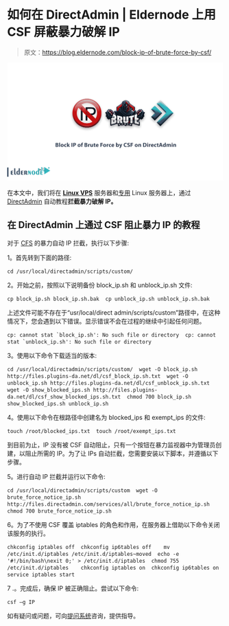 # 如何在 DirectAdmin | Eldernode 上用 CSF 屏蔽暴力破解 IP

> 原文：<https://blog.eldernode.com/block-ip-of-brute-force-by-csf/>

![How to block IP of Brute Force by CSF on DirectAdmin](img/b70e1623d5010b096f5211c67269a35c.png)

在本文中，我们将在 [**Linux VPS**](https://eldernode.com/linux-vps/) 服务器和[专用](https://eldernode.com/dedicated-server/) Linux 服务器上，通过 [DirectAdmin](https://eldernode.com/directadmin-vps-server/) 自动教程**拦截暴力破解 IP。**

## 在 DirectAdmin 上通过 CSF 阻止暴力 IP 的教程

对于 [CFS](https://download.configserver.com/csf/) 的暴力自动 IP 拦截，执行以下步骤:

1。首先转到下面的路径:

```
cd /usr/local/directadmin/scripts/custom/ 
```

2。开始之前，按照以下说明备份 block_ip.sh 和 unblock_ip.sh 文件:

```
cp block_ip.sh block_ip.sh.bak  cp unblock_ip.sh unblock_ip.sh.bak 
```

上述文件可能不存在于“usr/local/direct admin/scripts/custom”路径中，在这种情况下，您会遇到以下错误。显示错误不会在过程的继续中引起任何问题。

```
cp: cannot stat `block_ip.sh': No such file or directory  cp: cannot stat `unblock_ip.sh': No such file or directory 
```

3。使用以下命令下载适当的版本:

```
cd /usr/local/directadmin/scripts/custom/  wget -O block_ip.sh http://files.plugins-da.net/dl/csf_block_ip.sh.txt  wget -O unblock_ip.sh http://files.plugins-da.net/dl/csf_unblock_ip.sh.txt  wget -O show_blocked_ips.sh http://files.plugins-da.net/dl/csf_show_blocked_ips.sh.txt  chmod 700 block_ip.sh show_blocked_ips.sh unblock_ip.sh 
```

4。使用以下命令在根路径中创建名为 blocked_ips 和 exempt_ips 的文件:

```
touch /root/blocked_ips.txt  touch /root/exempt_ips.txt
```

到目前为止，IP 没有被 CSF 自动阻止，只有一个按钮在暴力监视器中为管理员创建，以阻止所需的 IP。为了让 IPs 自动拦截，您需要安装以下脚本，并遵循以下步骤。

5。进行自动 IP 拦截并运行以下命令:

```
cd /usr/local/directadmin/scripts/custom  wget -O brute_force_notice_ip.sh http://files.directadmin.com/services/all/brute_force_notice_ip.sh  chmod 700 brute_force_notice_ip.sh
```

6。为了不使用 CSF 覆盖 iptables 的角色和作用，在服务器上借助以下命令关闭该服务的执行。

```
chkconfig iptables off  chkconfig ip6tables off    mv /etc/init.d/iptables /etc/init.d/iptables~moved  echo -e '#!/bin/bash\nexit 0;' > /etc/init.d/iptables  chmod 755 /etc/init.d/iptables    chkconfig iptables on  chkconfig ip6tables on  service iptables start
```

7 .。完成后，确保 IP 被正确阻止。尝试以下命令:

```
csf –g IP
```

如有疑问或问题，可向[提问系统](https://eldernode.com/ask/)咨询，提供指导。